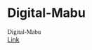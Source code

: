 # Digital-Mabu

<span style="font-family: INVASION2000">Digital-Mabu</span><br>
<a href="https://www.mabu.best" target="_blank">Link</a>


